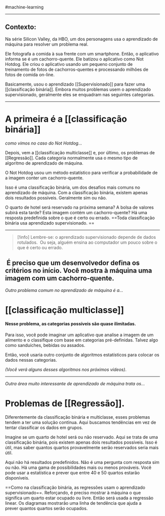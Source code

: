 #machine-learning

---
## Contexto:

Na série Silicon Valley, da HBO, um dos personagens usa o aprendizado de máquina para resolver um problema real. 

Ele fotografa a comida à sua frente com um smartphone. Então, o aplicativo informa se é um cachorro-quente. Ele batizou o aplicativo como Not Hotdog. Ele criou o aplicativo usando um pequeno conjunto de treinamento de fotos de cachorros-quentes e processando milhões de fotos de comida on-line. 

Basicamente, usou o aprendizado [[Supervisionado]] para fazer uma [[classificação binária]]. Embora muitos problemas usem o aprendizado supervisionado, geralmente eles se enquadram nas seguintes categorias.

---
# A primeira é a [[classificação binária]]
*como vimos no caso do Not Hotdog...*

Depois, vem a [[classificação multiclasse]] e, por último, os problemas de [[Regressão]]. Cada categoria normalmente usa o mesmo tipo de algoritmo de aprendizado de máquina. 

O Not Hotdog usou um método estatístico para verificar a probabilidade de a imagem conter um cachorro-quente. 

Isso é uma classificação binária, um dos desafios mais comuns no aprendizado de máquina. Com a classificação binária, existem apenas dois resultados possíveis. Geralmente sim ou não. 

O quarto de hotel será reservado na próxima semana? A bolsa de valores subirá esta tarde? Esta imagem contém um cachorro-quente? Há uma resposta predefinida sobre o que é certo ou errado. ==Toda classificação binária usa aprendizado supervisionado. ==
<!--SR:!2023-09-19,3,250-->

---
> [!info] Lembre-se: o aprendizado supervisionado depende de dados rotulados. 
> Ou seja, alguém ensina ao computador um pouco sobre o que é certo ou errado.

 É preciso que um desenvolvedor defina os critérios no início. Você mostra à máquina uma imagem com um cachorro-quente. 
 
---
*Outro problema comum no aprendizado de máquina é a...*
# [[classificação multiclasse]]


#### Nesse problema, as categorias possíveis são quase **ilimitadas**. 

Para isso, você pode imaginar um aplicativo que analise a imagem de um alimento e o classifique com base em categorias pré-definidas. Talvez algo como sanduíches, bebidas ou assados. 

Então, você usaria outro conjunto de algoritmos estatísticos para colocar os dados nessas categorias. 

*(Você verá alguns desses algoritmos nos próximos vídeos)*. 

---
*Outra área muito interessante de aprendizado de máquina trata os...*
# Problemas de [[Regressão]]. 

Diferentemente da classificação binária e multiclasse, esses problemas tendem a ter uma solução contínua. Aqui buscamos tendências em vez de tentar classificar os dados em grupos. 

Imagine se um quarto de hotel será ou não reservado. Aqui se trata de uma classificação binária, pois existem apenas dois resultados possíveis. Isso é útil, mas saber quantos quartos provavelmente serão reservados seria mais útil. 

Aqui não há resultados predefinidos. Não é uma pergunta com resposta sim ou não. Há uma gama de possibilidades mais ou menos prováveis. Você pode usar a estatística e prever que entre 40 e 50 quartos estarão disponíveis. 

==Como na classificação binária, as regressões usam o aprendizado supervisionado==. Reforçando, é preciso mostrar à máquina o que significa um quarto estar ocupado ou livre. Então será usada a regressão linear. Os diagramas mostrarão uma linha de tendência que ajuda a prever quantos quartos serão ocupados. 